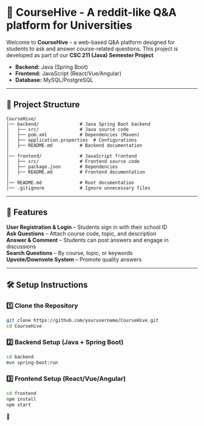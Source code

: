 # 📌 CourseHive - A reddit-like Q&A platform for Universities

Welcome to **CourseHive** – a web-based Q&A platform designed for students to ask and answer course-related questions. This project is developed as part of our **CSC 211 (Java) Semester Project**

- **Backend:** Java (Spring Boot)
- **Frontend:** JavaScript (React/Vue/Angular)
- **Database:** MySQL/PostgreSQL

---

## 📁 Project Structure

```
CourseHive/
│── backend/               # Java Spring Boot backend
│   ├── src/               # Java source code
│   ├── pom.xml            # Dependencies (Maven)
│   ├── application.properties  # Configurations
│   ├── README.md          # Backend documentation
│
│── frontend/              # JavaScript frontend
│   ├── src/               # Frontend source code
│   ├── package.json       # Dependencies
│   ├── README.md          # Frontend documentation
│
│── README.md              # Root documentation
│── .gitignore             # Ignore unnecessary files
```

---

## 🚀 Features

**User Registration & Login** – Students sign in with their school ID  
**Ask Questions** – Attach course code, topic, and description  
**Answer & Comment** – Students can post answers and engage in discussions  
**Search Questions** – By course, topic, or keywords  
**Upvote/Downvote System** – Promote quality answers  

---

## 🛠️ Setup Instructions

### 1️⃣ Clone the Repository
```sh
git clone https://github.com/yourusername/CourseHive.git
cd CourseHive
```

### 2️⃣ Backend Setup (Java + Spring Boot)
```sh
cd backend
mvn spring-boot:run
```

### 3️⃣ Frontend Setup (React/Vue/Angular)
```sh
cd frontend
npm install
npm start
```

🚀

